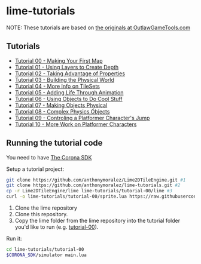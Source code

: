 lime-tutorials
==============

NOTE: These tutorials are based on [the originals at OutlawGameTools.com](http://lime.outlawgametools.com/tutorials-3/)
## Tutorials 
- [Tutorial 00 - Making Your First Map](tutorial-00)
- [Tutorial 01 - Using Layers to Create Depth](tutorial-01)
- [Tutorial 02 - Taking Advantage of Properties](tutorial-02)
- [Tutorial 03 - Building the Physical World](tutorial-03)
- [Tutorial 04 - More Info on TileSets](tutorial-04)
- [Tutorial 05 - Adding Life Through Animation](tutorial-05)
- [Tutorial 06 - Using Objects to Do Cool Stuff](tutorial-06)
- [Tutorial 07 - Making Objects Physical](tutorial-07)
- [Tutorial 08 - Complex Physics Objects](tutorial-08)
- [Tutorial 09 - Controling a Platformer Character's Jump](tutorial-09)
- [Tutorial 10 - More Work on Platformer Characters](tutorial-10)



## Running the tutorial code
You need to have [The Corona SDK](http://coronalabs.com/)

Setup a tutorial project:

```bash
git clone https://github.com/anthonymoralez/Lime2DTileEngine.git #1
git clone https://github.com/anthonymoralez/lime-tutorials.git #2
cp -r Lime2DTileEngine/lime lime-tutorials/tutorial-00/lime #3
curl -o lime-tutorials/tutorial-00/sprite.lua https://raw.githubusercontent.com/coronalabs/framework-sprite-legacy/master/sprite.lua #4
```

1. Clone the lime repository 
2. Clone this repository. 
3. Copy the lime folder from the lime repository into the tutorial folder you'd like to run (e.g. [tutorial-00](tutorial-00)). 

Run it:

```bash 
cd lime-tutorials/tutorial-00
$CORONA_SDK/simulator main.lua
```

